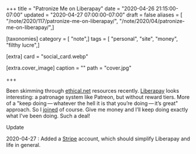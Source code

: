+++
title = "Patronize Me on Liberapay"
date = "2020-04-26 21:15:00-07:00"
updated = "2020-04-27 07:00:00-07:00"
draft = false
aliases = [ "/note/2020/117/patronize-me-on-liberapay/", "/note/2020/04/patronize-me-on-liberapay/",]

[taxonomies]
category = [ "note",]
tags = [ "personal", "site", "money", "filthy lucre",]

[extra]
card = "social_card.webp"

[extra.cover_image]
caption = ""
path = "cover.jpg"

+++

Been skimming through [ethical.net](https://ethical.net) resources
recently. [Liberapay](https://en.liberapay.com/) looks interesting: a
patronage system like Patreon, but without reward tiers. More of a "keep
doing — whatever the hell it is that you’re doing — it’s great"
approach. So I [joined](https://en.liberapay.com/randomgeek/) of course.
Give me money and I’ll keep doing exactly what I’ve been doing. Such a
deal!

<div class="admonition">
<p class="admonition-title">Update</p>

2020-04-27
: Added a [Stripe](https://stripe.com/) account, which should simplify
  Liberapay and life in general.

</div>